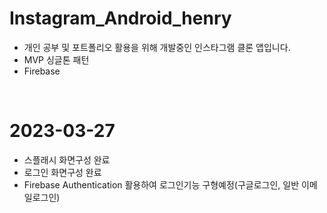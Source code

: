 # Instagram_Android_henry

  * 개인 공부 및 포트폴리오 활용을 위해 개발중인 인스타그램 클론 앱입니다.
  * MVP 싱글톤 패턴 
  * Firebase
  
</br>

# 2023-03-27 
  * 스플래시 화면구성 완료
  * 로그인 화면구성 완료
  * Firebase Authentication 활용하여 로그인기능 구형예정(구글로그인, 일반 이메일로그인)
